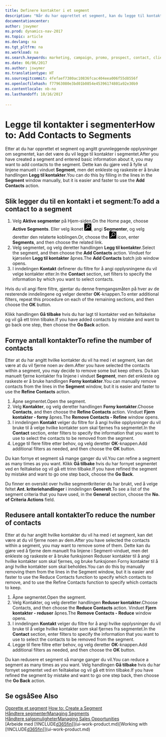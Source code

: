 ```yaml
---
title: Definere kontakter i et segment
description: "Når du har opprettet et segment, kan du legge til kontakter i segmentet, for eksempel som en del av en markedsføringskampanje rettet mot bestemte kunder eller klienter."
documentationcenter: 
author: jswymer
ms.prod: dynamics-nav-2017
ms.topic: article
ms.devlang: na
ms.tgt_pltfrm: na
ms.workload: na
ms.search.keywords: marketing, campaign, promo, prospect, contact, client, customer
ms.date: 06/06/2017
ms.author: jswymer
ms.translationtype: HT
ms.sourcegitcommit: 4fefaef7380ac10836fcac404eea006f55d8556f
ms.openlocfilehash: f77963080e3bd01b0854e45396174801a92e30b9
ms.contentlocale: nb-no
ms.lasthandoff: 10/16/2017

---
```

# <a name="how-to-add-contacts-to-segments"></a><span data-ttu-id="60d62-103">Legge til kontakter i segmenter</span><span class="sxs-lookup"><span data-stu-id="60d62-103">How to: Add Contacts to Segments</span></span>
<span data-ttu-id="60d62-104">Etter at du har opprettet et segment og angitt grunnleggende opplysninger om segmentet, kan det være du vil legge til kontakter i segmentet.</span><span class="sxs-lookup"><span data-stu-id="60d62-104">After you have created a segment and entered basic information about it, you may want to add contacts to the segment.</span></span> <span data-ttu-id="60d62-105">Dette kan du gjøre ved å fylle ut linjene manuelt i vinduet **Segment**, men det enkleste og raskeste er å bruke handlingen **Legg til kontakter**.</span><span class="sxs-lookup"><span data-stu-id="60d62-105">You can do this by filling in the lines in the **Segment** window manually, but it is easier and faster to use the **Add Contacts** action.</span></span>

## <a name="to-add-a-contact-to-a-segment"></a><span data-ttu-id="60d62-106">Slik legger du til en kontakt i et segment:</span><span class="sxs-lookup"><span data-stu-id="60d62-106">To add a contact to a segment</span></span>
1. <span data-ttu-id="60d62-107">Velg **Aktive segmenter** på Hjem-siden.</span><span class="sxs-lookup"><span data-stu-id="60d62-107">On the Home page, choose **Active Segments**.</span></span> <span data-ttu-id="60d62-108">Eller velg ikonet ![Søk etter side eller rapport](media/ui-search/search_small.png "Søk etter side eller rapport"), angi **Segmenter**, og velg deretter den relaterte koblingen.</span><span class="sxs-lookup"><span data-stu-id="60d62-108">Or, choose the ![Search for Page or Report](media/ui-search/search_small.png "Search for Page or Report icon") icon, enter **Segments**, and then choose the related link.</span></span>  
2. <span data-ttu-id="60d62-109">Velg segmentet, og velg deretter handlingen **Legg til kontakter**.</span><span class="sxs-lookup"><span data-stu-id="60d62-109">Select the segment, and then choose the **Add Contacts** action.</span></span> <span data-ttu-id="60d62-110">Vinduet for kjørselen **Legg til kontakter** åpnes.</span><span class="sxs-lookup"><span data-stu-id="60d62-110">The **Add Contacts** batch job window opens.</span></span>
3. <span data-ttu-id="60d62-111">I inndelingen **Kontakt** definerer du filtre for å angi opplysningene du vil velge kontakter etter.</span><span class="sxs-lookup"><span data-stu-id="60d62-111">In the **Contact** section, set filters to specify the information by which you want to select contacts.</span></span>

<span data-ttu-id="60d62-112">Hvis du vil angi flere filtre, gjentar du denne fremgangsmåten på hver av de resterende inndelingene og velger deretter **OK**-knappen.</span><span class="sxs-lookup"><span data-stu-id="60d62-112">To enter additional filters, repeat this procedure on each of the remaining sections, and then choose the **OK** button.</span></span>

<span data-ttu-id="60d62-113">Klikk handlingen **Gå tilbake** hvis du har lagt til kontakter ved en feiltakelse og vil gå ett trinn tilbake.</span><span class="sxs-lookup"><span data-stu-id="60d62-113">If you have added contacts by mistake and want to go back one step, then choose the **Go Back** action.</span></span>

## <a name="to-refine-the-number-of-contacts"></a><span data-ttu-id="60d62-114">Fornye antall kontakter</span><span class="sxs-lookup"><span data-stu-id="60d62-114">To refine the number of contacts</span></span>
<span data-ttu-id="60d62-115">Etter at du har angitt hvilke kontakter du vil ha med i et segment, kan det være at du vil fjerne noen av dem.</span><span class="sxs-lookup"><span data-stu-id="60d62-115">After you have selected the contacts within a segment, you may decide to remove some but keep others.</span></span> <span data-ttu-id="60d62-116">Du kan manuelt fjerne kontakter fra linjene i vinduet **Segment**, men det enkleste og raskeste er å bruke handlingen **Forny kontakter**.</span><span class="sxs-lookup"><span data-stu-id="60d62-116">You can manually remove contacts from the lines in the **Segment** window, but it is easier and faster to use the **Refine Contacts** action.</span></span>

1. <span data-ttu-id="60d62-117">Åpne segmentet.</span><span class="sxs-lookup"><span data-stu-id="60d62-117">Open the segment.</span></span>
2. <span data-ttu-id="60d62-118">Velg **Kontakter**, og velg deretter handlingen **Forny kontakter**.</span><span class="sxs-lookup"><span data-stu-id="60d62-118">Choose **Contacts**, and then choose the **Refine Contacts** action.</span></span> <span data-ttu-id="60d62-119">Vinduet **Fjern kontakter - forny** åpnes.</span><span class="sxs-lookup"><span data-stu-id="60d62-119">The **Remove Contacts - Refine** window opens.</span></span>
3. <span data-ttu-id="60d62-120">I inndelingen **Kontakt** velger du filtre for å angi hvilke opplysninger du vil bruke til å velge hvilke kontakter som skal fjernes fra segmentet.</span><span class="sxs-lookup"><span data-stu-id="60d62-120">In the **Contact** section, enter filters to specify the information that you want to use to select the contacts to be removed from the segment.</span></span>
4. <span data-ttu-id="60d62-121">Legge til flere filtre etter behov, og velg deretter **OK**-knappen.</span><span class="sxs-lookup"><span data-stu-id="60d62-121">Add additional filters as needed, and then choose the **OK** button.</span></span>

<span data-ttu-id="60d62-122">Du kan fornye et segment så mange ganger du vil.</span><span class="sxs-lookup"><span data-stu-id="60d62-122">You can refine a segment as many times as you want.</span></span> <span data-ttu-id="60d62-123">Klikk **Gå tilbake** hvis du har fornyet segmentet ved en feiltakelse og vil gå ett trinn tilbake.</span><span class="sxs-lookup"><span data-stu-id="60d62-123">If you have refined the segment by mistake and want to go one step back, choose the **Go Back**.</span></span>

<span data-ttu-id="60d62-124">Du finner en oversikt over hvilke segmentkriterier du har brukt, ved å velge feltet **Ant. kriteriehandlinger** i inndelingen **Generelt**.</span><span class="sxs-lookup"><span data-stu-id="60d62-124">To see a list of the segment criteria that you have used, in the **General** section, choose the **No. of Criteria Actions** field.</span></span>

## <a name="to-reduce-the-number-of-contacts"></a><span data-ttu-id="60d62-125">Redusere antall kontakter</span><span class="sxs-lookup"><span data-stu-id="60d62-125">To reduce the number of contacts</span></span>
<span data-ttu-id="60d62-126">Etter at du har angitt hvilke kontakter du vil ha med i et segment, kan det være at du vil fjerne noen av dem.</span><span class="sxs-lookup"><span data-stu-id="60d62-126">After you have selected the contacts within a segment, you may want to remove some of them.</span></span> <span data-ttu-id="60d62-127">Dette kan du gjøre ved å fjerne dem manuelt fra linjene i Segment-vinduet, men det enkleste og raskeste er å bruke funksjonen Reduser kontakter til å angi hvilke kontakter som skal fjernes, og bruke funksjonen Forny kontakter til å angi hvilke kontakter som skal beholdes.</span><span class="sxs-lookup"><span data-stu-id="60d62-127">You can do this by manually removing them from the lines in the Segment window, but it is easier and faster to use the Reduce Contacts function to specify which contacts to remove, and to use the Refine Contacts function to specify which contacts to keep.</span></span>

1. <span data-ttu-id="60d62-128">Åpne segmentet.</span><span class="sxs-lookup"><span data-stu-id="60d62-128">Open the segment.</span></span>
2. <span data-ttu-id="60d62-129">Velg Kontakter, og velg deretter handlingen **Reduser kontakter**.</span><span class="sxs-lookup"><span data-stu-id="60d62-129">Choose Contacts, and then choose the **Reduce Contacts** action.</span></span> <span data-ttu-id="60d62-130">Vinduet **Fjern kontakter - reduser** åpnes.</span><span class="sxs-lookup"><span data-stu-id="60d62-130">The **Remove Contacts - Reduce** window opens.</span></span>
3. <span data-ttu-id="60d62-131">I inndelingen **Kontakt** velger du filtre for å angi hvilke opplysninger du vil bruke til å velge hvilke kontakter som skal fjernes fra segmentet.</span><span class="sxs-lookup"><span data-stu-id="60d62-131">In the **Contact** section, enter filters to specify the information that you want to use to select the contacts to be removed from the segment.</span></span>
4. <span data-ttu-id="60d62-132">Legge til flere filtre etter behov, og velg deretter **OK**-knappen.</span><span class="sxs-lookup"><span data-stu-id="60d62-132">Add additional filters as needed, and then choose the **OK** button.</span></span>

<span data-ttu-id="60d62-133">Du kan redusere et segment så mange ganger du vil.</span><span class="sxs-lookup"><span data-stu-id="60d62-133">You can reduce a segment as many times as you want.</span></span> <span data-ttu-id="60d62-134">Velg handlingen **Gå tilbake** hvis du har fornyet segmentet ved en feiltakelse og vil gå ett trinn tilbake.</span><span class="sxs-lookup"><span data-stu-id="60d62-134">If you have refined the segment by mistake and want to go one step back, then choose the **Go Back** action.</span></span>

## <a name="see-also"></a><span data-ttu-id="60d62-135">Se også</span><span class="sxs-lookup"><span data-stu-id="60d62-135">See Also</span></span>
<span data-ttu-id="60d62-136">[Opprette et segment](marketing-how-create-segment.md) </span><span class="sxs-lookup"><span data-stu-id="60d62-136">[How to: Create a Segment](marketing-how-create-segment.md) </span></span>  
[<span data-ttu-id="60d62-137">Håndtere segmenter</span><span class="sxs-lookup"><span data-stu-id="60d62-137">Managing Segments</span></span>](marketing-segments.md)  
[<span data-ttu-id="60d62-138">Håndtere salgsmuligheter</span><span class="sxs-lookup"><span data-stu-id="60d62-138">Managing Sales Opportunities</span></span>](marketing-manage-sales-opportunities.md)  
<span data-ttu-id="60d62-139">[Arbeide med [!INCLUDE[d365fin](includes/d365fin_md.md)]](ui-work-product.md)</span><span class="sxs-lookup"><span data-stu-id="60d62-139">[Working with [!INCLUDE[d365fin](includes/d365fin_md.md)]](ui-work-product.md)</span></span>  

